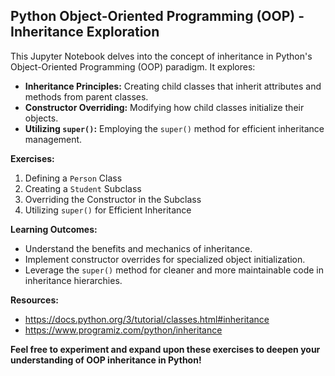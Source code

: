 ## Python Object-Oriented Programming (OOP) - Inheritance Exploration

This Jupyter Notebook delves into the concept of inheritance in Python's Object-Oriented Programming (OOP) paradigm. It explores:

* **Inheritance Principles:** Creating child classes that inherit attributes and methods from parent classes.
* **Constructor Overriding:** Modifying how child classes initialize their objects.
* **Utilizing `super()`:** Employing the `super()` method for efficient inheritance management.

**Exercises:**

1. Defining a `Person` Class
2. Creating a `Student` Subclass
3. Overriding the Constructor in the Subclass
4. Utilizing `super()` for Efficient Inheritance

**Learning Outcomes:**

* Understand the benefits and mechanics of inheritance.
* Implement constructor overrides for specialized object initialization.
* Leverage the `super()` method for cleaner and more maintainable code in inheritance hierarchies.

**Resources:**

* https://docs.python.org/3/tutorial/classes.html#inheritance
* https://www.programiz.com/python/inheritance

**Feel free to experiment and expand upon these exercises to deepen your understanding of OOP inheritance in Python!**
